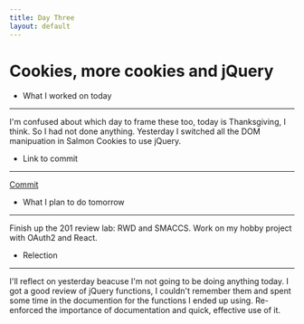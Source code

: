 ```yaml
---
title: Day Three
layout: default
---
```


# Cookies, more cookies and jQuery

- What I worked on today
***
I'm confused about which day to frame these too, today is Thanksgiving, I think. So I had not done anything. Yesterday I switched all the DOM manipuation in Salmon Cookies to use jQuery.

- Link to commit
***
[Commit](https://github.com/david-vloedman/cookie-stand/commit/384c37b0e5f42dda70d3ae7f60a17dda4cefe3c6)

- What I plan to do tomorrow
***
Finish up the 201 review lab: RWD and SMACCS. Work on my hobby project with OAuth2 and React.

- Relection
***
I'll reflect on yesterday beacuse I'm not going to be doing anything today. I got a good review of jQuery functions, I couldn't remember them and spent some time in the documention for the functions I ended up using. Re-enforced the importance of documentation and quick, effective use of it.

